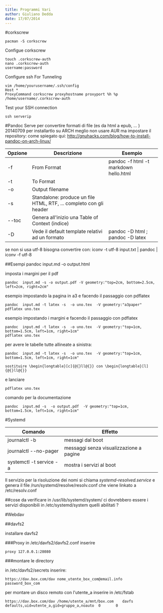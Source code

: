```yaml
---
title: Programmi Vari
author: Giuliano Dedda 
date: 17/07/2014
---
```

#corkscrew

    pacman -S corkscrew
   
Configue corkscrew

    touch .corkscrew-auth
    nano .corkscrew-auth
    username:password
    
Configure ssh For Tunneling

    vim /home/yourusername/.ssh/config
    Host *
    ProxyCommand corkscrew proxyhostname proxyport %h %p /home/username/.corkscrew-auth

Test your SSH connection

    ssh serverip


#Pandoc
Serve per convertire formati di file (es da html a epub, ... )
20140709 per installartlo su ARCH meglio non usare AUR ma impostare il repository: come spiegato qui: http://gnuhacks.com/blog/how-to-install-pandoc-on-arch-linux/

Opzione | Descrizione 			| Esempio
------- | ------- 				| ------- 
-f		| From Format			|  pandoc -f html -t markdown hello.html
-t		| To Format 			| 
-o 		| Output filename		|
-s		| Standalone: produce un file HTML, RTF, ... completo con gli header | 
--toc	| Genera all'inizio una Table of Context (indice) |
-D		| Vede il default template relativi ad un formato | pandoc -D html ; pandoc -D latex

se non si usa utf-8 bisogna convertire con:
iconv -t utf-8 input.txt | pandoc | iconv -f utf-8

##Esempi
pandoc input.md -o output.html

imposta i margini per il pdf 
    
	pandoc  input.md -s -o output.pdf -V geometry:"top=2cm, bottom=2.5cm, left=2cm, right=2cm"

esempio impostando la pagina in a3 e facendo il passaggio con pdflatex
    
	pandoc  input.md -t latex -s  -o uno.tex  -V geometry:"a3paper"
	pdflatex uno.tex

esempio impostando i margini e facendo il passaggio con pdflatex	

    pandoc  input.md -t latex -s  -o uno.tex  -V geometry:"top=1cm, bottom=1.5cm, left=1cm, right=1cm"
    pdflatex uno.tex

per avere le tabelle tutte allineate a sinistra:

    pandoc  input.md -t latex -s  -o uno.tex  -V geometry:"top=1cm, bottom=1.5cm, left=1cm, right=1cm"

	sostituire \begin{longtable}[c]{@{}ll@{}} con \begin{longtable}[l]{@{}ll@{}}
e lanciare 

    pdflatex uno.tex
	
comando per la documentazione

    pandoc  input.md -s  -o output.pdf  -V geometry:"top=1cm, bottom=1.5cm, left=1cm, right=1cm"	

#Systemd

Comando                          | Effetto
----------------------------     | ----------------------------
journalctl -b 			 | messagi dal boot
journalctl --no-pager		 | messaggi senza visualizzazione a pagine
systemctl -t service -a 	 | mostra i servizi al boot

Il servizio per la risoluzione dei nomi si chiama _systemd-resolved.service_ e genera il file /run/systemd/resolve/resolv.conf che viene linkato a /etc/resolv.conf

##cose da verificare
in /usr/lib/systemd/system/ ci dovrebbero essere i servizi disponibili
in /etc/systemd/system quelli abilitati ?

#Webdav

##davfs2

installare davfs2 

###Proxy
in /etc/davfs2/davfs2.conf inserire

    proxy 127.0.0.1:28080

###montare le directory

in /etc/davfs2/secrets inserire:
    
    https://dav.box.com/dav nome_utente_box_com@email.info password_box_com

per montare un disco remoto con l'utente_a inserire in /etc/fstab

    https://dav.box.com/dav /home/utente_a/mnt/box.com    davfs   defaults,uid=utente_a,gid=gruppo_a,noauto  0       0
    
    


